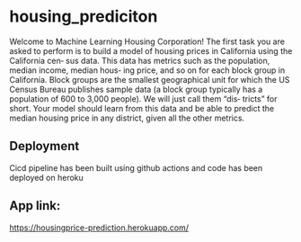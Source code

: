 # housing_prediciton
Welcome to Machine Learning Housing Corporation! The first task you are asked to perform is to build a model of housing prices in California using the California cen‐ sus data. This data has metrics such as the population, median income, median hous‐ ing price, and so on for each block group in California. Block groups are the smallest geographical unit for which the US Census Bureau publishes sample data (a block group typically has a population of 600 to 3,000 people). We will just call them “dis‐ tricts” for short. Your model should learn from this data and be able to predict the median housing price in any district, given all the other metrics.


## Deployment 
Cicd pipeline has been built using github actions and code has been deployed on heroku




## App link:

https://housingprice-prediction.herokuapp.com/





